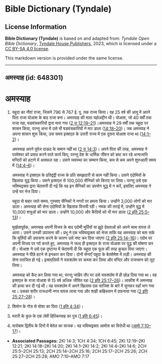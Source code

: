 # Bible Dictionary (Tyndale)

## License Information

**Bible Dictionary (Tyndale)** is based on and adapted from: _Tyndale Open Bible Dictionary_, [Tyndale House Publishers](https://tyndaleopenresources.com/), 2023, which is licensed under a [CC BY-SA 4.0 license](https://creativecommons.org/licenses/by-sa/4.0/legalcode.en).

This markdown version is provided under the same license.



--------------------------------

## अमस्याह (id: 648301)

अमस्याह
=======

1. यहूदा का नौवां राजा, जिसने 796 से 767 ई. पू. तक राज्य किया। वह 25 वर्ष की आयु में अपने पिता राजा योआश के बाद राजा बना। अमस्याह की माता यहोअद्दीन थी। योआश, जो 40 वर्षों तक राजा रहा, षड्यंत्रकारियों द्वारा मारा गया ([2 रा 12:19–21](https://ref.ly/2Kgs12:19-2Kgs12:21))।अमस्याह ने 29 वर्षों तक यहूदा पर शासन किया, परन्तु अन्त में उसे भी षड्यंत्रकारियों ने मार डाला ([14:18–20](https://ref.ly/2Kgs14:18-2Kgs14:20))। जब अमस्याह ने अपना शासन शुरू किया, उस समय इस्राएल के उत्तरी राज्य में एक दूसरा योआश राजा था ([14:1–2](https://ref.ly/2Kgs14:1-2Kgs14:2))।

    अमस्याह अपने पूर्वज दाऊद के समान नहीं था ([2 रा 14:3](https://ref.ly/2Kgs14:3))। अपने पिता की तरह, अमस्याह ने परमेश्वर को प्रसन्न करने वाले कार्य किए, परन्तु देश के धार्मिक जीवन को भ्रष्ट कर रहे अन्यजाति मन्दिरों को हटाने में असफल रहा। उसने व्यवस्था का सम्मान किया, कम से कम अपने शुरुआती समय में ([14:4–6](https://ref.ly/2Kgs14:4-2Kgs14:6))।

    अमस्याह ने इस्राएल के प्रतिद्वंद्वी राज्य के प्रति समझदारी से काम नहीं किया। उसने एदोमियों के खिलाफ युद्ध किया। उसने इस्राएल से 100,000 सैनिकों को किराए पर लिया। परन्तु उसे एक भविष्यद्वक्ता द्वारा चेतावनी दी गई कि वह इन सैनिकों का उपयोग युद्ध में न करें, इसलिए अमस्याह ने उन्हें घर भेज दिया।

    यहूदा से बाहर जाते समय, गुस्साए सैनिकों ने नगरों पर हमला किया। उन्होंने 3,000 लोगों को मार डाला। अमस्याह की सेना एदोमियों के खिलाफ विजयी रही। नमक की तराई में, उन्होंने युद्ध में 10,000 शत्रुओं को मार डाला। उन्होंने 10,000 और कैदियों को भी मार डाला ([2 इति 25:5–13](https://ref.ly/2Chr25:5-2Chr25:13))।

    मूर्खतापूर्वक, अमस्याह अपनी विजय के बाद एदोमी मूर्तियों या झूठे देवताओं को अपने साथ वापस ले आया। उसने उनकी उपासना की। प्रभु ने एक भविष्यद्वक्ता को भेजा ताकि वह अमस्याह को बता सके कि मूर्तियों की उपासना करने के कारण उसे नष्ट कर दिया जाएगा ([2 इति 25:14–16](https://ref.ly/2Chr25:14-2Chr25:16))। एदोम पर अपनी विजय पर गर्व करते हुए, अमस्याह ने जल्द ही इस्राएल के राजा योआश पर युद्ध की घोषणा कर दी। योआश ने उसे एक दृष्टान्त में चेतावनी दी कि यहूदा एक फूल की तरह कुचल दिया जाएगा। अमस्याह ने पीछे हटने से इनकार कर दिया। दोनों सेनाएँ यहूदा के बेतशेमेश में लड़ी। अमस्याह की सेना पराजित हो गई। इस्राएलियों ने यरूशलेम पर कब्जा कर लिया और मन्दिर और राजभवन को लूट लिया।

    अमस्याह को कैद कर लिया गया था, परन्तु जाहिर तौर पर उसे यरूशलेम में ही छोड़ दिया गया था। वह इस्राएल के राजा योआश से 15 वर्ष अधिक जीवित रहा ([2 इति 25:17–26](https://ref.ly/2Chr25:17-2Chr25:26))। लाकीश में अमस्याह की हत्या कर दी गई थी। वह यरूशलेम में अपने खिलाफ एक साजिश के बारे में सुनकर वहाँ भाग गया था। उसका शरीर राजधानी नगर वापस लाया गया और शाही कब्रिस्तान में दफनाया गया ([2 इति 25:27–28](https://ref.ly/2Chr25:27-2Chr25:28))।

2. शिमोन के गोत्र से योशा का पिता ([1 इति 4:34](https://ref.ly/1Chr4:34))।
3. मरारी के कुल के एक लेवी हिल्किय्याह का पुत्र ([1 इति 6:45](https://ref.ly/1Chr6:45))।
4. यारोबाम द्वितीय के दिनों में बेतेल का याजक। वह भविष्यद्वक्ता आमोस का विरोधी था ([आमो 7:10–17](https://ref.ly/Amos7:10-Amos7:17))।

* **Associated Passages:** 2KI 14:3; 1CH 4:34; 1CH 6:45; 2KI 12:19–2KI 12:21; 2KI 14:18–2KI 14:20; 2KI 14:1–2KI 14:2; 2KI 14:4–2KI 14:6; 2CH 25:5–2CH 25:13; 2CH 25:14–2CH 25:16; 2CH 25:17–2CH 25:26; 2CH 25:27–2CH 25:28; AMO 7:10–AMO 7:17

